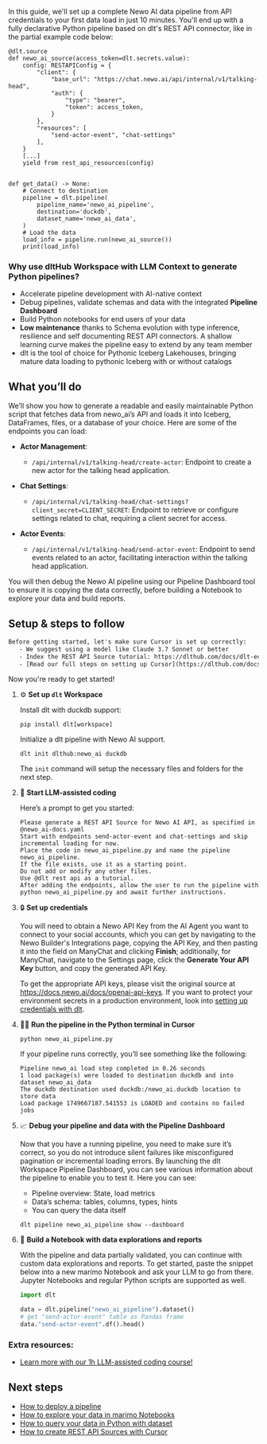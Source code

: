 In this guide, we'll set up a complete Newo AI data pipeline from API credentials to your first data load in just 10 minutes. You'll end up with a fully declarative Python pipeline based on dlt's REST API connector, like in the partial example code below:

```python-outcome
@dlt.source
def newo_ai_source(access_token=dlt.secrets.value):
    config: RESTAPIConfig = {
        "client": {
            "base_url": "https://chat.newo.ai/api/internal/v1/talking-head",
            "auth": {
                "type": "bearer",
                "token": access_token,
            }
        },
        "resources": [
            "send-actor-event", "chat-settings"
        ],
    }
    [...]
    yield from rest_api_resources(config)


def get_data() -> None:
    # Connect to destination
    pipeline = dlt.pipeline(
        pipeline_name='newo_ai_pipeline',
        destination='duckdb',
        dataset_name='newo_ai_data', 
    )
    # Load the data
    load_info = pipeline.run(newo_ai_source())
    print(load_info) 
```

### Why use dltHub Workspace with LLM Context to generate Python pipelines?

- Accelerate pipeline development with AI-native context
- Debug pipelines, validate schemas and data with the integrated **Pipeline Dashboard**
- Build Python notebooks for end users of your data
- **Low maintenance** thanks to Schema evolution with type inference, resilience and self documenting REST API connectors. A shallow learning curve makes the pipeline easy to extend by any team member
- dlt is the tool of choice for Pythonic Iceberg Lakehouses, bringing mature data loading to pythonic Iceberg with or without catalogs

## What you’ll do

We’ll show you how to generate a readable and easily maintainable Python script that fetches data from newo_ai’s API and loads it into Iceberg, DataFrames, files, or a database of your choice. Here are some of the endpoints you can load:

- **Actor Management**: 
  - `/api/internal/v1/talking-head/create-actor`: Endpoint to create a new actor for the talking head application.
  
- **Chat Settings**: 
  - `/api/internal/v1/talking-head/chat-settings?client_secret=CLIENT_SECRET`: Endpoint to retrieve or configure settings related to chat, requiring a client secret for access.
  
- **Actor Events**: 
  - `/api/internal/v1/talking-head/send-actor-event`: Endpoint to send events related to an actor, facilitating interaction within the talking head application.

You will then debug the Newo AI pipeline using our Pipeline Dashboard tool to ensure it is copying the data correctly, before building a Notebook to explore your data and build reports.

## Setup & steps to follow

```default
Before getting started, let's make sure Cursor is set up correctly:
   - We suggest using a model like Claude 3.7 Sonnet or better
   - Index the REST API Source tutorial: https://dlthub.com/docs/dlt-ecosystem/verified-sources/rest_api/ and add it to context as **@dlt rest api**
   - [Read our full steps on setting up Cursor](https://dlthub.com/docs/dlt-ecosystem/llm-tooling/cursor-restapi#23-configuring-cursor-with-documentation)
```

Now you're ready to get started!

1. ⚙️ **Set up `dlt` Workspace**
    
    Install dlt with duckdb support:
    ```shell
    pip install dlt[workspace]
    ```

    Initialize a dlt pipeline with Newo AI support.
    ```shell
    dlt init dlthub:newo_ai duckdb
    ```

    The `init` command will setup the necessary files and folders for the next step.
    
2. 🤠 **Start LLM-assisted coding**
    
    Here’s a prompt to get you started:
    
    ```prompt
    Please generate a REST API Source for Newo AI API, as specified in @newo_ai-docs.yaml 
    Start with endpoints send-actor-event and chat-settings and skip incremental loading for now. 
    Place the code in newo_ai_pipeline.py and name the pipeline newo_ai_pipeline. 
    If the file exists, use it as a starting point. 
    Do not add or modify any other files. 
    Use @dlt rest api as a tutorial. 
    After adding the endpoints, allow the user to run the pipeline with python newo_ai_pipeline.py and await further instructions.
    ```

    
3. 🔒 **Set up credentials** 
    
    You will need to obtain a Newo API Key from the AI Agent you want to connect to your social accounts, which you can get by navigating to the Newo Builder's Integrations page, copying the API Key, and then pasting it into the field on ManyChat and clicking **Finish**; additionally, for ManyChat, navigate to the Settings page, click the **Generate Your API Key** button, and copy the generated API Key.
    
    To get the appropriate API keys, please visit the original source at https://docs.newo.ai/docs/openai-api-keys.
    If you want to protect your environment secrets in a production environment, look into [setting up credentials with dlt](https://dlthub.com/docs/walkthroughs/add_credentials).
    
4. 🏃‍♀️ **Run the pipeline in the Python terminal in Cursor**
    
    ```shell
    python newo_ai_pipeline.py
    ```
    
    If your pipeline runs correctly, you’ll see something like the following:
    
    ```shell
    Pipeline newo_ai load step completed in 0.26 seconds
    1 load package(s) were loaded to destination duckdb and into dataset newo_ai_data
    The duckdb destination used duckdb:/newo_ai.duckdb location to store data
    Load package 1749667187.541553 is LOADED and contains no failed jobs
    ```
    
5. 📈 **Debug your pipeline and data with the Pipeline Dashboard**

    Now that you have a running pipeline, you need to make sure it’s correct, so you do not introduce silent failures like misconfigured pagination or incremental loading errors. By launching the dlt Workspace Pipeline Dashboard, you can see various information about the pipeline to enable you to test it. Here you can see:
    - Pipeline overview: State, load metrics
    - Data’s schema: tables, columns, types, hints
    - You can query the data itself
    
    ```shell
    dlt pipeline newo_ai_pipeline show --dashboard
    ```
    
6. 🐍 **Build a Notebook with data explorations and reports**

    With the pipeline and data partially validated, you can continue with custom data explorations and reports. To get started, paste the snippet below into a new marimo Notebook and ask your LLM to go from there. Jupyter Notebooks and regular Python scripts are supported as well.

    
    ```python
    import dlt

   data = dlt.pipeline("newo_ai_pipeline").dataset()
   # get "send-actor-event" table as Pandas frame
   data."send-actor-event".df().head()
    ```

### Extra resources:

- [Learn more with our 1h LLM-assisted coding course!](https://www.youtube.com/watch?v=GGid70rnJuM)

## Next steps

- [How to deploy a pipeline](https://dlthub.com/docs/walkthroughs/deploy-a-pipeline)
- [How to explore your data in marimo Notebooks](https://dlthub.com/docs/general-usage/dataset-access/marimo)
- [How to query your data in Python with dataset](https://dlthub.com/docs/general-usage/dataset-access/dataset)
- [How to create REST API Sources with Cursor](https://dlthub.com/docs/dlt-ecosystem/llm-tooling/cursor-restapi)